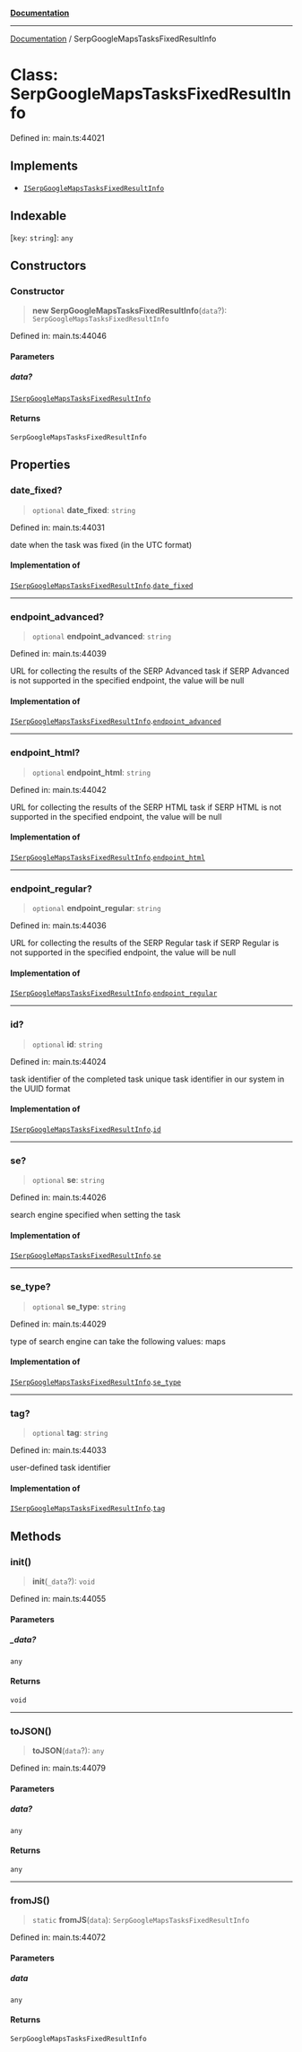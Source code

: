 [**Documentation**](../README.md)

***

[Documentation](../README.md) / SerpGoogleMapsTasksFixedResultInfo

# Class: SerpGoogleMapsTasksFixedResultInfo

Defined in: main.ts:44021

## Implements

- [`ISerpGoogleMapsTasksFixedResultInfo`](../interfaces/ISerpGoogleMapsTasksFixedResultInfo.md)

## Indexable

\[`key`: `string`\]: `any`

## Constructors

### Constructor

> **new SerpGoogleMapsTasksFixedResultInfo**(`data`?): `SerpGoogleMapsTasksFixedResultInfo`

Defined in: main.ts:44046

#### Parameters

##### data?

[`ISerpGoogleMapsTasksFixedResultInfo`](../interfaces/ISerpGoogleMapsTasksFixedResultInfo.md)

#### Returns

`SerpGoogleMapsTasksFixedResultInfo`

## Properties

### date\_fixed?

> `optional` **date\_fixed**: `string`

Defined in: main.ts:44031

date when the task was fixed (in the UTC format)

#### Implementation of

[`ISerpGoogleMapsTasksFixedResultInfo`](../interfaces/ISerpGoogleMapsTasksFixedResultInfo.md).[`date_fixed`](../interfaces/ISerpGoogleMapsTasksFixedResultInfo.md#date_fixed)

***

### endpoint\_advanced?

> `optional` **endpoint\_advanced**: `string`

Defined in: main.ts:44039

URL for collecting the results of the SERP Advanced task
if SERP Advanced is not supported in the specified endpoint, the value will be null

#### Implementation of

[`ISerpGoogleMapsTasksFixedResultInfo`](../interfaces/ISerpGoogleMapsTasksFixedResultInfo.md).[`endpoint_advanced`](../interfaces/ISerpGoogleMapsTasksFixedResultInfo.md#endpoint_advanced)

***

### endpoint\_html?

> `optional` **endpoint\_html**: `string`

Defined in: main.ts:44042

URL for collecting the results of the SERP HTML task
if SERP HTML is not supported in the specified endpoint, the value will be null

#### Implementation of

[`ISerpGoogleMapsTasksFixedResultInfo`](../interfaces/ISerpGoogleMapsTasksFixedResultInfo.md).[`endpoint_html`](../interfaces/ISerpGoogleMapsTasksFixedResultInfo.md#endpoint_html)

***

### endpoint\_regular?

> `optional` **endpoint\_regular**: `string`

Defined in: main.ts:44036

URL for collecting the results of the SERP Regular task
if SERP Regular is not supported in the specified endpoint, the value will be null

#### Implementation of

[`ISerpGoogleMapsTasksFixedResultInfo`](../interfaces/ISerpGoogleMapsTasksFixedResultInfo.md).[`endpoint_regular`](../interfaces/ISerpGoogleMapsTasksFixedResultInfo.md#endpoint_regular)

***

### id?

> `optional` **id**: `string`

Defined in: main.ts:44024

task identifier of the completed task
unique task identifier in our system in the UUID format

#### Implementation of

[`ISerpGoogleMapsTasksFixedResultInfo`](../interfaces/ISerpGoogleMapsTasksFixedResultInfo.md).[`id`](../interfaces/ISerpGoogleMapsTasksFixedResultInfo.md#id)

***

### se?

> `optional` **se**: `string`

Defined in: main.ts:44026

search engine specified when setting the task

#### Implementation of

[`ISerpGoogleMapsTasksFixedResultInfo`](../interfaces/ISerpGoogleMapsTasksFixedResultInfo.md).[`se`](../interfaces/ISerpGoogleMapsTasksFixedResultInfo.md#se)

***

### se\_type?

> `optional` **se\_type**: `string`

Defined in: main.ts:44029

type of search engine
can take the following values: maps

#### Implementation of

[`ISerpGoogleMapsTasksFixedResultInfo`](../interfaces/ISerpGoogleMapsTasksFixedResultInfo.md).[`se_type`](../interfaces/ISerpGoogleMapsTasksFixedResultInfo.md#se_type)

***

### tag?

> `optional` **tag**: `string`

Defined in: main.ts:44033

user-defined task identifier

#### Implementation of

[`ISerpGoogleMapsTasksFixedResultInfo`](../interfaces/ISerpGoogleMapsTasksFixedResultInfo.md).[`tag`](../interfaces/ISerpGoogleMapsTasksFixedResultInfo.md#tag)

## Methods

### init()

> **init**(`_data`?): `void`

Defined in: main.ts:44055

#### Parameters

##### \_data?

`any`

#### Returns

`void`

***

### toJSON()

> **toJSON**(`data`?): `any`

Defined in: main.ts:44079

#### Parameters

##### data?

`any`

#### Returns

`any`

***

### fromJS()

> `static` **fromJS**(`data`): `SerpGoogleMapsTasksFixedResultInfo`

Defined in: main.ts:44072

#### Parameters

##### data

`any`

#### Returns

`SerpGoogleMapsTasksFixedResultInfo`
